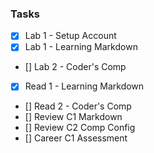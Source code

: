 ### Tasks

* [x] Lab 1 - Setup Account
* [x] Lab 1 - Learning Markdown
* [] Lab 2 - Coder's Comp
* [x] Read 1 - Learning Markdown
* [] Read 2 - Coder's Comp
* [] Review C1 Markdown
* [] Review C2 Comp Config
* [] Career C1 Assessment
